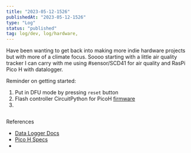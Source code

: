 ```yaml
---
title: "2023-05-12-1526"
publishedAt: "2023-05-12-1526"
type: "Log"
status: "published"
tag: log/dev, log/hardware,
---
```


Have been wanting to get back into making more indie hardware projects but with more of a climate focus. Soooo starting with a little air quality tracker I can carry with me using #sensor/SCD41 for air quality and RasPi Pico H with datalogger.

Reminder on getting started:

1. Put in DFU mode by pressing `reset` button
2. Flash controller CircuitPython for PicoH [firmware](https://circuitpython.org/board/raspberry_pi_pico/)
3.

```

```

References

- [Data Logger Docs](https://learn.adafruit.com/getting-started-with-raspberry-pi-pico-circuitpython/data-logger)
- [Pico H Specs](https://www.raspberrypi.com/documentation/microcontrollers/raspberry-pi-pico.html#raspberry-pi-pico-and-pico-h)
-
